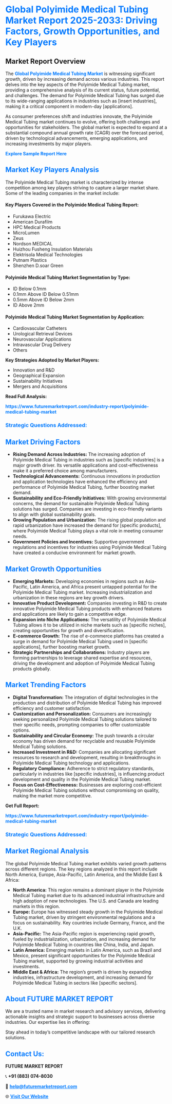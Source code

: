 <h1 style="color: #007BFF;">Global Polyimide Medical Tubing Market Report 2025-2033: Driving Factors, Growth Opportunities, and Key Players</h1>

<section id="overview">
<h2>Market Report Overview</h2>
<p>The <a href="https://www.futuremarketreport.com/industry-report/polyimide-medical-tubing-market" style="color: #007BFF; text-decoration: none;"><strong>Global Polyimide Medical Tubing Market</strong></a> is witnessing significant growth, driven by increasing demand across various industries. This report delves into the key aspects of the Polyimide Medical Tubing market, providing a comprehensive analysis of its current status, future potential, and challenges. The demand for Polyimide Medical Tubing has surged due to its wide-ranging applications in industries such as [insert industries], making it a critical component in modern-day [applications].</p>
<p>As consumer preferences shift and industries innovate, the Polyimide Medical Tubing market continues to evolve, offering both challenges and opportunities for stakeholders. The global market is expected to expand at a substantial compound annual growth rate (CAGR) over the forecast period, driven by technological advancements, emerging applications, and increasing investments by major players.</p>
</section>

<section id="overview">
<p><a href="https://www.futuremarketreport.com/request-sample/reportId=77630" style="color: #007BFF; text-decoration: none;"><strong>Explore Sample Report Here</strong></a></p>
</section>

<section id="key-players">
<h2 style="color: #007BFF;">Market Key Players Analysis</h2>
<p>The Polyimide Medical Tubing market is characterized by intense competition among key players striving to capture a larger market share. Some of the leading companies in the market include:</p>
<h4>Key Players Covered in the Polyimide Medical Tubing Report:</h4>
<ul><li>Furukawa Electric</li><li>American Durafilm</li><li>HPC Medical Products</li><li>MicroLumen</li><li>Zeus</li><li>Nordson MEDICAL</li><li>Huizhou Fusheng Insulation Materials</li><li>Elektrisola Medical Technologies</li><li>Putnam Plastics</li><li>Shenzhen D.soar Green</li></ul>
<h4>Polyimide Medical Tubing Market Segmentation by Type:</h4>
<ul><li>ID Below 0.1mm</li><li>0.1mm Above ID Below 0.51mm</li><li>0.5mm Above ID Below 2mm</li><li>ID Above 2mm</li></ul>

<h4>Polyimide Medical Tubing Market Segmentation by Application:</h4>
<ul><li>Cardiovascular Catheters</li><li>Urological Retrieval Devices</li><li>Neurovascular Applications</li><li>Intravascular Drug Delivery</li><li>Others</li></ul>
<p><strong>Key Strategies Adopted by Market Players:</strong></p>
<ul>
<li>Innovation and R&D</li>
<li>Geographical Expansion</li>
<li>Sustainability Initiatives</li>
<li>Mergers and Acquisitions</li>
</ul>
</section>

<section>
<p><strong>Read Full Analysis: </strong></p><a href="https://www.futuremarketreport.com/industry-report/polyimide-medical-tubing-market" style="color: #007BFF; text-decoration: none;"><strong>https://www.futuremarketreport.com/industry-report/polyimide-medical-tubing-market</strong></a>
<h3 style="color: #007BFF;">Strategic Questions Addressed:</h3>
</section>

<section id="driving-factors">
<h2 style="color: #007BFF;">Market Driving Factors</h2>
<ul>
<li><strong>Rising Demand Across Industries:</strong> The increasing adoption of Polyimide Medical Tubing in industries such as [specific industries] is a major growth driver. Its versatile applications and cost-effectiveness make it a preferred choice among manufacturers.</li>
<li><strong>Technological Advancements:</strong> Continuous innovations in production and application technologies have enhanced the efficiency and performance of Polyimide Medical Tubing, further boosting market demand.</li>
<li><strong>Sustainability and Eco-Friendly Initiatives:</strong> With growing environmental concerns, the demand for sustainable Polyimide Medical Tubing solutions has surged. Companies are investing in eco-friendly variants to align with global sustainability goals.</li>
<li><strong>Growing Population and Urbanization:</strong> The rising global population and rapid urbanization have increased the demand for [specific products], where Polyimide Medical Tubing plays a vital role in meeting consumer needs.</li>
<li><strong>Government Policies and Incentives:</strong> Supportive government regulations and incentives for industries using Polyimide Medical Tubing have created a conducive environment for market growth.</li>
</ul>
</section>

<section id="growth-opportunities">
<h2 style="color: #007BFF;">Market Growth Opportunities</h2>
<ul>
<li><strong>Emerging Markets:</strong> Developing economies in regions such as Asia-Pacific, Latin America, and Africa present untapped potential for the Polyimide Medical Tubing market. Increasing industrialization and urbanization in these regions are key growth drivers.</li>
<li><strong>Innovative Product Development:</strong> Companies investing in R&D to create innovative Polyimide Medical Tubing products with enhanced features and applications are likely to gain a competitive edge.</li>
<li><strong>Expansion into Niche Applications:</strong> The versatility of Polyimide Medical Tubing allows it to be utilized in niche markets such as [specific niches], creating opportunities for growth and diversification.</li>
<li><strong>E-commerce Growth:</strong> The rise of e-commerce platforms has created a surge in demand for Polyimide Medical Tubing used in [specific applications], further boosting market growth.</li>
<li><strong>Strategic Partnerships and Collaborations:</strong> Industry players are forming partnerships to leverage shared expertise and resources, driving the development and adoption of Polyimide Medical Tubing products globally.</li>
</ul>
</section>

<section id="trending-factors">
<h2 style="color: #007BFF;">Market Trending Factors</h2>
<ul>
<li><strong>Digital Transformation:</strong> The integration of digital technologies in the production and distribution of Polyimide Medical Tubing has improved efficiency and customer satisfaction.</li>
<li><strong>Customization and Personalization:</strong> Consumers are increasingly seeking personalized Polyimide Medical Tubing solutions tailored to their specific needs, prompting companies to offer customizable options.</li>
<li><strong>Sustainability and Circular Economy:</strong> The push towards a circular economy has driven demand for recyclable and reusable Polyimide Medical Tubing solutions.</li>
<li><strong>Increased Investment in R&D:</strong> Companies are allocating significant resources to research and development, resulting in breakthroughs in Polyimide Medical Tubing technology and applications.</li>
<li><strong>Regulatory Compliance:</strong> Adherence to strict regulatory standards, particularly in industries like [specific industries], is influencing product development and quality in the Polyimide Medical Tubing market.</li>
<li><strong>Focus on Cost-Effectiveness:</strong> Businesses are exploring cost-efficient Polyimide Medical Tubing solutions without compromising on quality, making the market more competitive.</li>
</ul>
</section>

<section>
<p><strong>Get Full Report: </strong></p><a href="https://www.futuremarketreport.com/industry-report/polyimide-medical-tubing-market" style="color: #007BFF; text-decoration: none;"><strong>https://www.futuremarketreport.com/industry-report/polyimide-medical-tubing-market</strong></a>
<h3 style="color: #007BFF;">Strategic Questions Addressed:</h3>
</section>


<section id="regional-analysis">
<h2 style="color: #007BFF;">Market Regional Analysis</h2>
<p>The global Polyimide Medical Tubing market exhibits varied growth patterns across different regions. The key regions analyzed in this report include North America, Europe, Asia-Pacific, Latin America, and the Middle East & Africa:</p>
<ul>
<li><strong>North America:</strong> This region remains a dominant player in the Polyimide Medical Tubing market due to its advanced industrial infrastructure and high adoption of new technologies. The U.S. and Canada are leading markets in this region.</li>
<li><strong>Europe:</strong> Europe has witnessed steady growth in the Polyimide Medical Tubing market, driven by stringent environmental regulations and a focus on sustainability. Key countries include Germany, France, and the U.K.</li>
<li><strong>Asia-Pacific:</strong> The Asia-Pacific region is experiencing rapid growth, fueled by industrialization, urbanization, and increasing demand for Polyimide Medical Tubing in countries like China, India, and Japan.</li>
<li><strong>Latin America:</strong> Emerging markets in Latin America, such as Brazil and Mexico, present significant opportunities for the Polyimide Medical Tubing market, supported by growing industrial activities and investments.</li>
<li><strong>Middle East & Africa:</strong> The region’s growth is driven by expanding industries, infrastructure development, and increasing demand for Polyimide Medical Tubing in sectors like [specific sectors].</li>
</ul>
</section>

<footer>
<h2 style="color: #007BFF;">About FUTURE MARKET REPORT</h2>
<p>We are a trusted name in market research and advisory services, delivering actionable insights and strategic support to businesses across diverse industries. Our expertise lies in offering:</p>

<p>Stay ahead in today’s competitive landscape with our tailored research solutions.</p>

<h2 style="color: #007BFF;">Contact Us:</h2>
<p><strong>FUTURE MARKET REPORT</strong></p>
<p>📞 <strong>+91 (883) 074-8030</strong></p>
<p>📧 <strong><a href="mailto:help@futuremarketreport.com" style="color: #007BFF;">help@futuremarketreport.com</a></strong></p>
<p>🌐 <strong><a href="https://www.futuremarketreport.com/" style="color: #007BFF;">Visit Our Website</a></strong></p>
</footer>